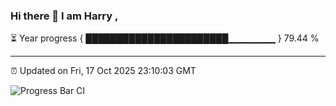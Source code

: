 ### Hi there 👋 I am Harry , 

⏳ Year progress { ███████████████████████▁▁▁▁▁▁▁ } 79.44 %

---

⏰ Updated on Fri, 17 Oct 2025 23:10:03 GMT

![Progress Bar CI](https://github.com/duykhang68/duykhang68/workflows/Progress%20Bar%20CI/badge.svg)
